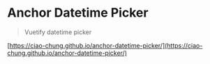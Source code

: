 # Anchor Datetime Picker

> Vuetify datetime picker

[https://ciao-chung.github.io/anchor-datetime-picker/](https://ciao-chung.github.io/anchor-datetime-picker/)